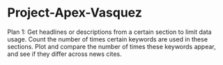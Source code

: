 # Project-Apex-Vasquez
Plan 1:
Get headlines or descriptions from a certain section to limit data usage.
Count the number of times certain keywords are used in these sections.
Plot and compare the number of times these keywords appear, and see if they differ across news cites.